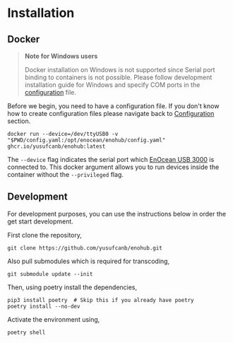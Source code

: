 # Installation

## Docker

> **Note for Windows users**
>
> Docker installation on Windows is not supported since Serial port binding to containers is not possible. Please follow development installation guide for Windows and specify COM ports in the [configuration](../configuration) file.
> 

Before we begin, you need to have a configuration file. If you don't know how to create configuration files please navigate back to [Configuration](../configuration) section.

```
docker run --device=/dev/ttyUSB0 -v "$PWD/config.yaml:/opt/enocean/enohub/config.yaml" ghcr.io/yusufcanb/enohub:latest
```

The `--device` flag indicates the serial port which [EnOcean USB 3000](https://www.enocean.com/en/product/usb-300-500u-400j/?frequency=868) is connected to. This docker argument allows you to run devices inside the container without the `--privileged` flag.

## Development

For development purposes, you can use the instructions below in order the get start development.


First clone the repository,

```
git clone https://github.com/yusufcanb/enohub.git
```

Also pull submodules which is required for transcoding,

```
git submodule update --init
```

Then, using poetry install the dependencies,

```shell
pip3 install poetry  # Skip this if you already have poetry
poetry install --no-dev
```

Activate the environment using,

```
poetry shell
```
